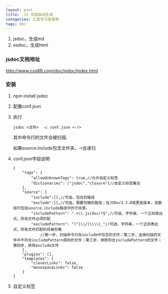 ```yaml
---
layout: post
title:  JS 文档自动生成
categories: 工具学习及使用
tags: doc
---
```


1. jsdoc，生成md
2. esdoc，生成html

### jsdoc文档地址
http://www.css88.com/doc/jsdoc/index.html

### 安装
1. npm install jsdoc
2. 配置conf.json
3.  执行

	```
	jsdoc <文件>  -c conf.json <-r>
	```

	其中命令行的文件会被扫描;

	如果source.include包含文件夹，-r会递归

4. conf.json字段说明
	```
	{
	    "tags": {
	        "allowUnknownTags": true,//允许自定义标签
	        "dictionaries": ["jsdoc","closure"]//自定义标签集合
	    },
	    "source": {
			"include":[],//可选，包含的路径
			"exclude":[],//可选，需要忽略的路径；在JSDoc3.3.0或更高版本，该数组可包括source.include路径中的子目录。
	        "includePattern": ".+\\.js(doc)?$",//可选，字符串，一个正则表达式，所有文件必须匹配
	        "excludePattern": "(^|\\/|\\\\)_"//可选，字符串，一个正则表达式，所有文件匹配的将被忽略
				//第一步，扫描命令行及include中包含的文件；第二步，去掉扫描的文件中不符合includePattern规则的文件；第三步，排除符合includePattern的文件；第四步，排除exclude文件
	    },
	    "plugins": [],
	    "templates": {
	        "cleverLinks": false,
	        "monospaceLinks": false
	    }
	}
	```
5. 自定义标签
